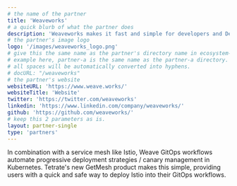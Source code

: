 ```yaml
---
# the name of the partner
title: 'Weaveworks'
# a quick blurb of what the partner does
description: 'Weaveworks makes it fast and simple for developers and DevOps teams to build and operate powerful containerized applications.'
# the partner's image logo
logo: '/images/weaveworks_logo.png'
# give this the same name as the partner's directory name in ecosystem-partners.
# example here, partner-a is the same name as the partner-a directory.
# all spaces will be automatically converted into hyphens.
# docURL: "/weaveworks"
# the partner's website
websiteURL: 'https://www.weave.works/'
websiteTitle: 'Website'
twitter: 'https://twitter.com/weaveworks'
linkedin: 'https://www.linkedin.com/company/weaveworks/'
github: 'https://github.com/weaveworks/'
# keep this 2 parameters as is.
layout: partner-single
type: 'partners'
---
```


In combination with a service mesh like Istio, Weave GitOps workflows automate progressive deployment strategies / canary management in Kubernetes. Tetrate's new GetMesh product makes this simple, providing users with a quick and safe way to deploy Istio into their GitOps workflows.
